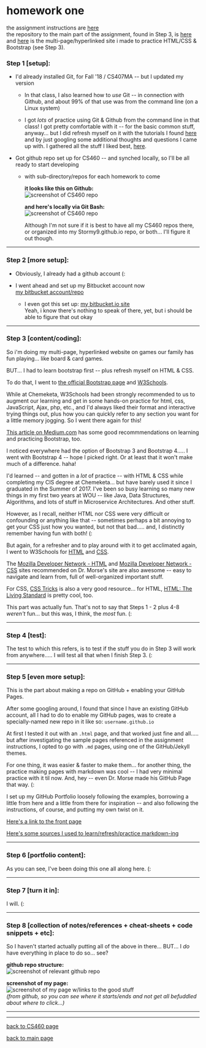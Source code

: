 # homework one
the assignment instructions are <a href="http://www.wou.edu/~morses/classes/cs46x/assignments/HW1.html" target="_blank">here</a>   
the repository to the main part of the assignment, found in Step 3, is <a href="https://github.com/Stormy9/CS460/tree/master/hwk_01" target="_blank">here</a>   
and <a href="https://Stormy9.github.io/CS460/hwk_01/games/" target="_blank">here</a> is the multi-page/hyperlinked site i made to practice HTML/CSS & Bootstrap (see Step 3).   


### Step 1 [setup]: 
* I'd already installed Git, for Fall '18 / CS407MA  -- but I updated my version   
   * In that class, I also learned how to *use* Git -- in connection with Github, and about 99% of that use was from the command line (on a Linux system)   
   
   * I got *lots* of practice using Git & Github from the command line in that class!  I got pretty comfortable with it -- for the basic common stuff, anyway... but I did refresh myself on it with the tutorials I found <a href="http://www.wou.edu/~morses/classes/cs46x/resources/resources.html" target="_blank">here</a> and by just googling some additional thoughts and questions I came up with.  I gathered all the stuff I liked best, <a href="https://stormy9.github.io/CS460/references/git/" target="_blank">here</a>.

* Got github repo set up for CS460 -- and synched locally, so I'll be all ready to start developing
    * with sub-directory/repos for each homework to come   

       **it looks like this on Github:**   
       ![screenshot of CS460 repo](https://stormy9.github.io/CS460/hwk_01/CS460-Hwk_01-Step_01.PNG)   
       
       **and here's locally via Git Bash:**   
       ![screenshot of CS460 repo](https://stormy9.github.io/CS460/hwk_01/CS460-Hwk_01-Step_01_d.PNG)   
       
       Although I'm not sure if it is best to have all my CS460 repos there, or organized into my Stormy9.github.io repo, or both... I'll figure it out though.
    
---

### Step 2 [more setup]:
* Obviously, I already had a github account (:   

* I went ahead and set up my Bitbucket account now   
   <a href="https://bitbucket.org/Stormy9/" target="_blank">my bitbucket account/repo</a>      
   * I even got this set up:
      <a href="https://stormy9.bitbucket.io/" target="_blank">my bitbucket.io site</a>   
      Yeah, i know there's nothing to speak of there, yet, but i should be able to figure that out okay

---

### Step 3 [content/coding]:
So i'm doing my multi-page, hyperlinked website on games our family has fun playing... like board & card games.   

BUT... I had to learn bootstrap first -- plus refresh myself on HTML & CSS.   

To do that, I went to <a href="https://getbootstrap.com/docs/4.3/getting-started/introduction/" target="_blank">the official Bootstrap page</a> and <a href="https://www.w3schools.com/bootstrap4/default.asp" target="_blank"> W3Schools</a>.

While at Chemeketa, W3Schools had been strongly recommended to us to augment our learning and get in some hands-on practice for html, css, JavaScript, Ajax, php, etc., and I'd always liked their format and interactive trying things out, plus how you can quickly refer to any section you want for a little memory jogging.  So I went there again for this!

<a href="https://medium.com/quick-code/top-tutorials-to-develop-responsive-websites-using-bootstrap-4-c934172f3ebd" target="_blank">This article on Medium.com</a> has some good recommmendations on learning and practicing Bootstrap, too.

I noticed everywhere had the option of Bootstrap 3 and Bootstrap 4..... I went with Bootstrap 4 -- hope I picked right.  Or at least that it won't make much of a difference.  haha!


I'd learned -- and gotten in a *lot* of practice -- with HTML & CSS while completing my CIS degree at Chemeketa... but have barely used it since I graduated in the Summer of 2017.  I've been so busy learning so many new things in my first two years at WOU -- like Java, Data Structures, Algorithms, and lots of stuff in Microservice Architectures.  And other stuff.   

However, as I recall, neither HTML nor CSS were very difficult or confounding or anything like that -- sometimes perhaps a bit annoying to get your CSS just how you wanted, but not that bad..... and, I distinctly remember having fun with both!  (:

But again, for a refresher and to play around with it to get acclimated again, I went to W3Schools for <a href="https://www.w3schools.com/html/default.asp" target="_blank">HTML</a> and <a href="https://www.w3schools.com/css/default.asp" target="_blank">CSS</a>.

The <a href="https://developer.mozilla.org/en-US/docs/Web/HTML" target="_blank">Mozilla Developer Network - HTML</a> and <a href="https://developer.mozilla.org/en-US/docs/Web/CSS" target="_blank">Mozilla Developer Network - CSS</a> sites recommended on Dr. Morse's site are also awesome -- easy to navigate and learn from, full of well-organized important stuff.   

For CSS, <a href="https://css-tricks.com/" target="_blank">CSS Tricks</a> is also a very good resource... for HTML, <a href="https://html.spec.whatwg.org/dev/" target="_blank">HTML: The Living Standard</a> is pretty cool, too.

This part was actually fun.  That's not to say that Steps 1 - 2 plus 4-8 *weren't* fun... but this was, I think, the *most* fun.  (:

---

### Step 4 [test]:
The test to which this refers, is to test if the stuff you do in Step 3 will work from anywhere.....
I will test all that when I finish Step 3.  (:

---

### Step 5 [even more setup]:
This is the part about making a repo on GitHub + enabling your GitHub Pages.   

After some googling around, I found that since I have an existing GitHub account, all I had to do to enable my GitHub pages, was to create a specially-named new repo in it like so: `username.github.io`   

At first I tested it out with an `.html` page, and that worked just fine and all..... but after investigating the sample pages referenced in the assignment instructions, I opted to go with `.md` pages, using one of the GitHub/Jekyll themes.   

For one thing, it was easier & faster to make them... for another thing, the practice making pages with markdown was cool -- I had very minimal practice with it til now.  And, hey -- even Dr. Morse made his GitHub Page that way.  (:   

I set up my GitHub Portfolio loosely following the examples, borrowing a little from here and a little from there for inspiration -- and also following the instructions, of course, and putting my own twist on it.  

[Here's a link to the front page](https://stormy9.github.io/ "my github pages front page")   

[Here's some sources I used to learn/refresh/practice markdown-ing](https://stormy9.github.io/CS460/references/markdown/ "my markdown notes page")   

---

### Step 6 [portfolio content]:
As you can see, I've been doing this one all along here.  (:   

---

### Step 7 [turn it in]:
I will.  (:   

---

### Step 8 [collection of notes/references + cheat-sheets + code snippets + etc]:
So I haven't started actually putting all of the above in there... BUT... I *do* have everything in place to do so... see?


**github repo structure:**   
![screenshot of relevant github repo](https://stormy9.github.io/CS460/hwk_01/CS460-Hwk_01-Step_08.PNG)   


**screenshot of my page:**   
![screenshot of my page w/links to the good stuff](https://stormy9.github.io/CS460/hwk_01/CS460-Hwk_01-Step_08_b.PNG)   
*(from github, so you can see where it starts/ends and not get all befuddled about where to click...)*

---

---
[back to CS460 page](https://Stormy9.github.io/CS460/ "CS460 main page")   

[back to main page](https://Stormy9.github.io/ "main page")  
